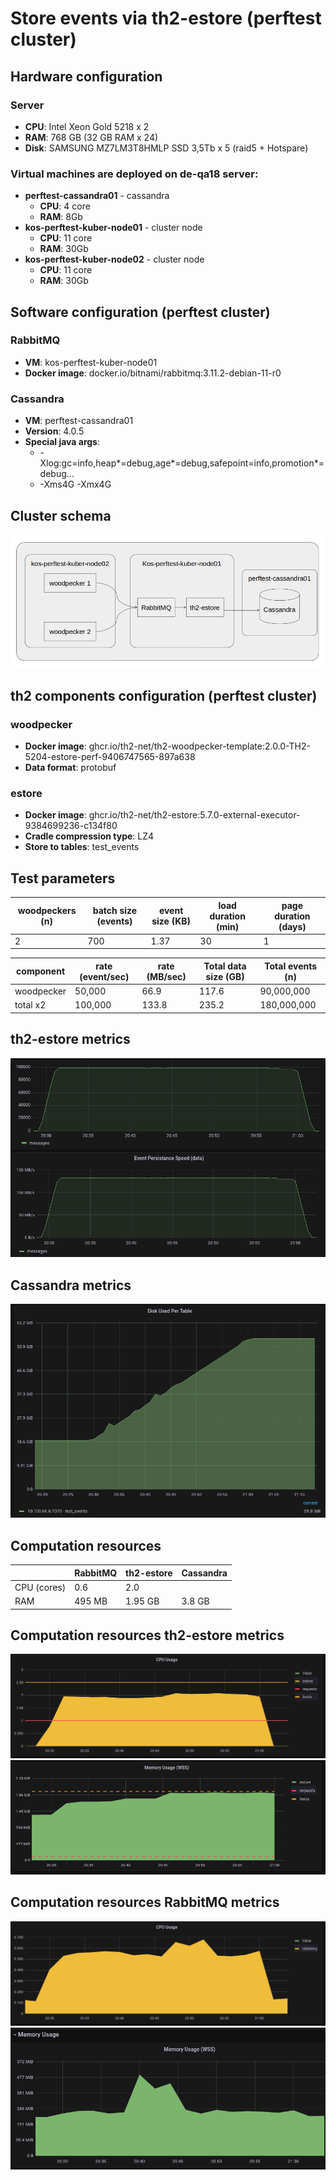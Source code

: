 # Store events via th2-estore (perftest cluster)

## Hardware configuration

### Server

+ **CPU**: Intel Xeon Gold 5218 x 2
+ **RAM**: 768 GB (32 GB RAM x 24)
+ **Disk**: SAMSUNG MZ7LM3T8HMLP SSD 3,5Tb x 5 (raid5 + Hotspare)

### Virtual machines are deployed on de-qa18 server:

+ **perftest-cassandra01** - cassandra
  + **CPU**: 4 core
  + **RAM**: 8Gb
+ **kos-perftest-kuber-node01** - cluster node
  + **CPU**: 11 core
  + **RAM**: 30Gb
+ **kos-perftest-kuber-node02** - cluster node
  + **CPU**: 11 core
  + **RAM**: 30Gb

## Software configuration (perftest cluster)

### RabbitMQ
+ **VM**: kos-perftest-kuber-node01
+ **Docker image**: docker.io/bitnami/rabbitmq:3.11.2-debian-11-r0

### Cassandra
+ **VM**: perftest-cassandra01
+ **Version**: 4.0.5
+ **Special java args**:
  + -Xlog:gc=info,heap*=debug,age*=debug,safepoint=info,promotion*=debug...
  + -Xms4G -Xmx4G

## Cluster schema
![Cluster schema](cluster_schema.png)

## th2 components configuration (perftest cluster)

### woodpecker
+ **Docker image**: ghcr.io/th2-net/th2-woodpecker-template:2.0.0-TH2-5204-estore-perf-9406747565-897a638
+ **Data format**: protobuf

### estore
+ **Docker image**: ghcr.io/th2-net/th2-estore:5.7.0-external-executor-9384699236-c134f80
+ **Cradle compression type**: LZ4
+ **Store to tables**: test_events

## Test parameters
| woodpeckers (n) | batch size (events) | event size (KB) | load duration (min) | page duration (days) |
|-----------------|---------------------|-----------------|---------------------|----------------------|
| 2               | 700                 | 1.37            | 30                  | 1                    |

| component  | rate (event/sec) | rate (MB/sec) | Total data size (GB) | Total events (n) |
|------------|------------------|---------------|----------------------|------------------|
| woodpecker | 50,000           | 66.9          | 117.6                | 90,000,000       |
| total x2   | 100,000          | 133.8         | 235.2                | 180,000,000      |

## th2-estore metrics
![th2-estore metrics](estore_persist.png)

## Cassandra metrics
![Cassandra metrics](cassandra_disk_usage.png)

## Computation resources

|             | RabbitMQ | th2-estore | Cassandra |
|-------------|----------|------------|-----------|
| CPU (cores) | 0.6      | 2.0        |           |
| RAM         | 495 MB   | 1.95 GB    | 3.8 GB    |

## Computation resources th2-estore metrics
![th2-estore CPU](estore_cpu.png)
![th2-estore RAM](estore_ram.png)

## Computation resources RabbitMQ metrics
![RabbitMQ CPU](rabbitmq_cpu.png)
![RabbitMQ RAM](rabbitmq_ram.png)